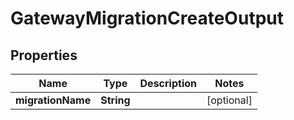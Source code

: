 

# GatewayMigrationCreateOutput


## Properties

| Name | Type | Description | Notes |
|------------ | ------------- | ------------- | -------------|
|**migrationName** | **String** |  |  [optional] |



